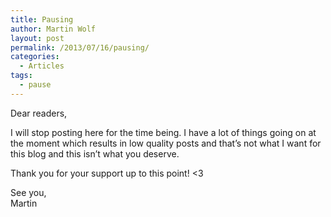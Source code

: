 ```yaml
---
title: Pausing
author: Martin Wolf
layout: post
permalink: /2013/07/16/pausing/
categories:
  - Articles
tags:
  - pause
---
```

Dear readers,

I will stop posting here for the time being. I have a lot of things going on at the moment which results in low quality posts and that&#8217;s not what I want for this blog and this isn&#8217;t what you deserve.

Thank you for your support up to this point! <3

See you,  
Martin